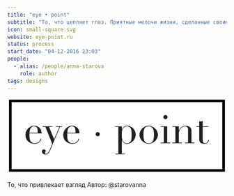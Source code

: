 ```yaml
---
title: "eye • point"
subtitle: "То, что цепляет глаз. Приятные мелочи жизни, сделанные своими руками."
icon: small-square.svg
website: eye-point.ru
status: process
start_date: "04-12-2016 23:03"
people:
  - alias: /people/anna-starova
    role: author
tags: designs
---
```


![](./exp.svg)

То, что привлекает взгляд
Автор: @starovanna
